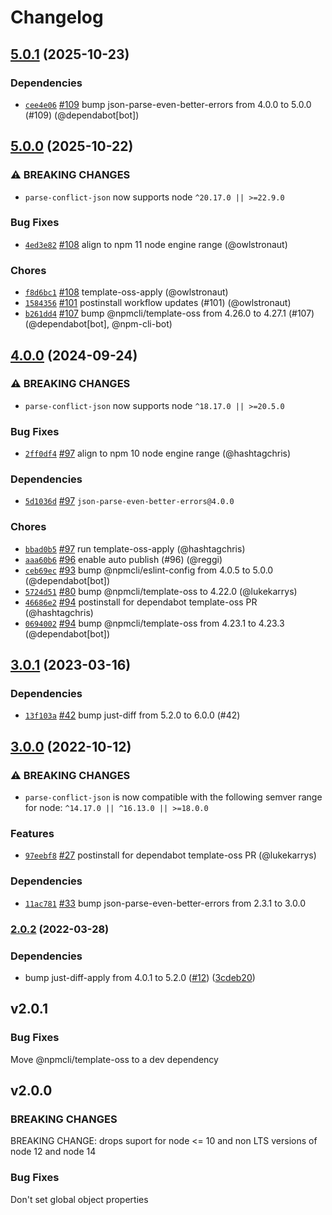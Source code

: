 # Changelog

## [5.0.1](https://github.com/npm/parse-conflict-json/compare/v5.0.0...v5.0.1) (2025-10-23)
### Dependencies
* [`cee4e06`](https://github.com/npm/parse-conflict-json/commit/cee4e066c74cb0017e112c07696ec5310c674285) [#109](https://github.com/npm/parse-conflict-json/pull/109) bump json-parse-even-better-errors from 4.0.0 to 5.0.0 (#109) (@dependabot[bot])

## [5.0.0](https://github.com/npm/parse-conflict-json/compare/v4.0.0...v5.0.0) (2025-10-22)
### ⚠️ BREAKING CHANGES
* `parse-conflict-json` now supports node `^20.17.0 || >=22.9.0`
### Bug Fixes
* [`4ed3e82`](https://github.com/npm/parse-conflict-json/commit/4ed3e828b26ce68e630fa8b96550cf2e3e3dc87d) [#108](https://github.com/npm/parse-conflict-json/pull/108) align to npm 11 node engine range (@owlstronaut)
### Chores
* [`f8d6bc1`](https://github.com/npm/parse-conflict-json/commit/f8d6bc15809c804509bb91f24d4ff035abe2c5a0) [#108](https://github.com/npm/parse-conflict-json/pull/108) template-oss-apply (@owlstronaut)
* [`1584356`](https://github.com/npm/parse-conflict-json/commit/1584356e9d083bc2a58b5d0fd113c0b9097b106f) [#101](https://github.com/npm/parse-conflict-json/pull/101) postinstall workflow updates (#101) (@owlstronaut)
* [`b261dd4`](https://github.com/npm/parse-conflict-json/commit/b261dd4d9fd059266ce7c9481c0557e22636287a) [#107](https://github.com/npm/parse-conflict-json/pull/107) bump @npmcli/template-oss from 4.26.0 to 4.27.1 (#107) (@dependabot[bot], @npm-cli-bot)

## [4.0.0](https://github.com/npm/parse-conflict-json/compare/v3.0.1...v4.0.0) (2024-09-24)
### ⚠️ BREAKING CHANGES
* `parse-conflict-json` now supports node `^18.17.0 || >=20.5.0`
### Bug Fixes
* [`2ff0df4`](https://github.com/npm/parse-conflict-json/commit/2ff0df4d37cb149ccd21481c8b26fd1b9aa316c7) [#97](https://github.com/npm/parse-conflict-json/pull/97) align to npm 10 node engine range (@hashtagchris)
### Dependencies
* [`5d1036d`](https://github.com/npm/parse-conflict-json/commit/5d1036dd519c3e8986ebaf9992e8ac4beb4224e1) [#97](https://github.com/npm/parse-conflict-json/pull/97) `json-parse-even-better-errors@4.0.0`
### Chores
* [`bbad0b5`](https://github.com/npm/parse-conflict-json/commit/bbad0b53516ca113241a1dbb1e5e60e35ba34919) [#97](https://github.com/npm/parse-conflict-json/pull/97) run template-oss-apply (@hashtagchris)
* [`aaa60b6`](https://github.com/npm/parse-conflict-json/commit/aaa60b66feb4eec118dfb01bce5fb4fb08a28ae7) [#96](https://github.com/npm/parse-conflict-json/pull/96) enable auto publish (#96) (@reggi)
* [`ceb69ec`](https://github.com/npm/parse-conflict-json/commit/ceb69ecb12523db7b01ea32dfd000d811b12791d) [#93](https://github.com/npm/parse-conflict-json/pull/93) bump @npmcli/eslint-config from 4.0.5 to 5.0.0 (@dependabot[bot])
* [`5724d51`](https://github.com/npm/parse-conflict-json/commit/5724d51bf2ae67842d89e027b0d5c48ae1afa23b) [#80](https://github.com/npm/parse-conflict-json/pull/80) bump @npmcli/template-oss to 4.22.0 (@lukekarrys)
* [`46686e2`](https://github.com/npm/parse-conflict-json/commit/46686e2baf57cd0afb4ee76ded4fad8637448d8d) [#94](https://github.com/npm/parse-conflict-json/pull/94) postinstall for dependabot template-oss PR (@hashtagchris)
* [`0694002`](https://github.com/npm/parse-conflict-json/commit/069400257a1b2e80d1a333ef9e6b9ba07f053f67) [#94](https://github.com/npm/parse-conflict-json/pull/94) bump @npmcli/template-oss from 4.23.1 to 4.23.3 (@dependabot[bot])

## [3.0.1](https://github.com/npm/parse-conflict-json/compare/v3.0.0...v3.0.1) (2023-03-16)

### Dependencies

* [`13f103a`](https://github.com/npm/parse-conflict-json/commit/13f103aba82f7ae65bea45c8075395bb1627d3f5) [#42](https://github.com/npm/parse-conflict-json/pull/42) bump just-diff from 5.2.0 to 6.0.0 (#42)

## [3.0.0](https://github.com/npm/parse-conflict-json/compare/v2.0.2...v3.0.0) (2022-10-12)

### ⚠️ BREAKING CHANGES

* `parse-conflict-json` is now compatible with the following semver range for node: `^14.17.0 || ^16.13.0 || >=18.0.0`

### Features

* [`97eebf8`](https://github.com/npm/parse-conflict-json/commit/97eebf80dadec116682975047ace974c7989a4ed) [#27](https://github.com/npm/parse-conflict-json/pull/27) postinstall for dependabot template-oss PR (@lukekarrys)

### Dependencies

* [`11ac781`](https://github.com/npm/parse-conflict-json/commit/11ac781a568ad814de8ce021f201d1c03f5ca38f) [#33](https://github.com/npm/parse-conflict-json/pull/33) bump json-parse-even-better-errors from 2.3.1 to 3.0.0

### [2.0.2](https://github.com/npm/parse-conflict-json/compare/v2.0.1...v2.0.2) (2022-03-28)


### Dependencies

* bump just-diff-apply from 4.0.1 to 5.2.0 ([#12](https://github.com/npm/parse-conflict-json/issues/12)) ([3cdeb20](https://github.com/npm/parse-conflict-json/commit/3cdeb2088594229d7d0364d837edc68636e8e27e))

## v2.0.1

### Bug Fixes

Move @npmcli/template-oss to a dev dependency

## v2.0.0

### BREAKING CHANGES

BREAKING CHANGE: drops suport for node <= 10 and non LTS versions of
node 12 and node 14

### Bug Fixes

Don't set global object properties
